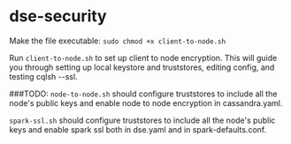 # dse-security

Make the file executable:
`sudo chmod +x client-to-node.sh`

Run `client-to-node.sh` to set up client to node encryption. This will guide you through setting up local keystore and truststores, editing config, and testing cqlsh --ssl.

###TODO:
`node-to-node.sh` should configure truststores to include all the node's public keys and enable node to node encryption in cassandra.yaml.

`spark-ssl.sh` should configure truststores to include all the node's public keys and enable spark ssl both in dse.yaml and in spark-defaults.conf.
